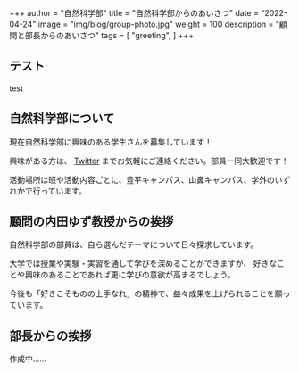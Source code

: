 +++
author = "自然科学部"
title = "自然科学部からのあいさつ"
date = "2022-04-24"
image = "img/blog/group-photo.jpg"
weight = 100
description = "顧問と部長からのあいさつ"
tags = [
    "greeting",
]
+++

## テスト
test
## 自然科学部について

現在自然科学部に興味のある学生さんを募集しています！

興味がある方は、 [Twitter](https://twitter.com/HGU_Ns) までお気軽にご連絡ください。部員一同大歓迎です！

活動場所は班や活動内容ごとに、豊平キャンパス、山鼻キャンパス、学外のいずれかで行っています。

## 顧問の内田ゆず教授からの挨拶

自然科学部の部員は、自ら選んだテーマについて日々探求しています。

大学では授業や実験・実習を通して学びを深めることができますが、
好きなことや興味のあることであれば更に学びの意欲が高まるでしょう。

今後も「好きこそものの上手なれ」の精神で、益々成果を上げられることを願っています。

## 部長からの挨拶

作成中……
